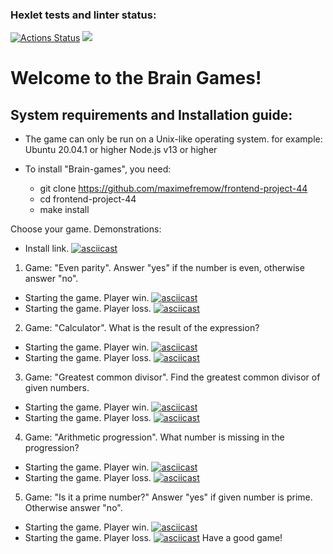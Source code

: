 ### Hexlet tests and linter status:

[![Actions Status](https://github.com/maximefremow/frontend-project-44/workflows/hexlet-check/badge.svg)](https://github.com/maximefremow/frontend-project-44/actions)
<a href="https://codeclimate.com/github/maximefremow/frontend-project-44/maintainability"><img src="https://api.codeclimate.com/v1/badges/6f98a0b1d20143e9f285/maintainability" /></a>

# Welcome to the Brain Games!
## System requirements and Installation guide:
* The game can only be run on a Unix-like operating system. for example: Ubuntu 20.04.1 or higher
Node.js v13 or higher
* To install "Brain-games", you need:

    * git clone https://github.com/maximefremow/frontend-project-44
    * cd frontend-project-44
    * make install

Choose your game. Demonstrations:

* Install link.
[![asciicast](https://asciinema.org/a/lqivIoIOCxzrTn4KWjAkv8cd4.svg)](https://asciinema.org/a/lqivIoIOCxzrTn4KWjAkv8cd4)
1. Game: "Even parity". Answer "yes" if the number is even, otherwise answer "no".
* Starting the game. Player win.
[![asciicast](https://asciinema.org/a/u1ftL4R61La6JP1UmPDirij5b.svg)](https://asciinema.org/a/u1ftL4R61La6JP1UmPDirij5b)
* Starting the game. Player loss.
[![asciicast](https://asciinema.org/a/aGmVTUxvUToaiyxa1LsEGMuBp.svg)](https://asciinema.org/a/aGmVTUxvUToaiyxa1LsEGMuBp)
2. Game: "Calculator". What is the result of the expression?
* Starting the game. Player win.
[![asciicast](https://asciinema.org/a/0aphQuu86i0E1Llt6edITruEq.svg)](https://asciinema.org/a/0aphQuu86i0E1Llt6edITruEq)
* Starting the game. Player loss.
[![asciicast](https://asciinema.org/a/AU1R39vpPNbXOoYpiLtu7sc1R.svg)](https://asciinema.org/a/AU1R39vpPNbXOoYpiLtu7sc1R)
3. Game: "Greatest common divisor". Find the greatest common divisor of given numbers.
* Starting the game. Player win.
[![asciicast](https://asciinema.org/a/tCWYQq4ayXCaeq7JoJ22H91Ql.svg)](https://asciinema.org/a/tCWYQq4ayXCaeq7JoJ22H91Ql)
* Starting the game. Player loss.
[![asciicast](https://asciinema.org/a/sLlhAs0jHqEWqcpSyNeafENoE.svg)](https://asciinema.org/a/sLlhAs0jHqEWqcpSyNeafENoE)
4. Game: "Arithmetic progression". What number is missing in the progression?
* Starting the game. Player win.
[![asciicast](https://asciinema.org/a/VgFJYMwqRuMTS6m1KGj02z3lE.svg)](https://asciinema.org/a/VgFJYMwqRuMTS6m1KGj02z3lE)
* Starting the game. Player loss.
[![asciicast](https://asciinema.org/a/UCJrxJGsM5OA2cNvmpHflgioo.svg)](https://asciinema.org/a/UCJrxJGsM5OA2cNvmpHflgioo)
5. Game: "Is it a prime number?" Answer "yes" if given number is prime. Otherwise answer "no".
* Starting the game. Player win.
[![asciicast](https://asciinema.org/a/74sblzElpWvJlLQSuty0CdTIY.svg)](https://asciinema.org/a/74sblzElpWvJlLQSuty0CdTIY)
* Starting the game. Player loss.
[![asciicast](https://asciinema.org/a/m0fDh7cgFLwxryMw0dOu5Rl66.svg)](https://asciinema.org/a/m0fDh7cgFLwxryMw0dOu5Rl66)
Have a good game!